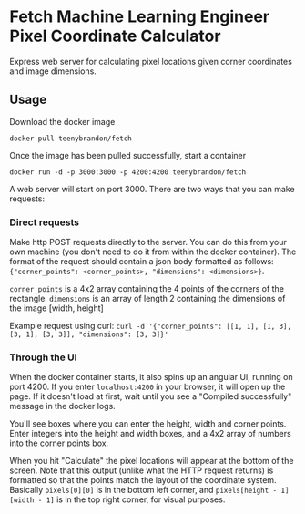 # Fetch Machine Learning Engineer Pixel Coordinate Calculator
Express web server for calculating pixel locations given corner coordinates and image dimensions.
## Usage
Download the docker image

`docker pull teenybrandon/fetch`

Once the image has been pulled successfully, start a container

`docker run -d -p 3000:3000 -p 4200:4200 teenybrandon/fetch`

A web server will start on port 3000. There are two ways that you can make requests:
### Direct requests
Make http POST requests directly to the server. You can do this from your own machine (you don't need to do it from within the docker container). The format of the request should contain a json body formatted as follows:
`{"corner_points": <corner_points>, "dimensions": <dimensions>}`. 

`corner_points` is a 4x2 array containing the 4 points of the corners of the rectangle.
`dimensions` is an array of length 2 containing the dimensions of the image [width, height]

Example request using curl: `curl -d '{"corner_points": [[1, 1], [1, 3], [3, 1], [3, 3]], "dimensions": [3, 3]}'`

### Through the UI
When the docker container starts, it also spins up an angular UI, running on port 4200. If you enter `localhost:4200` in your browser, it will open up the page. If it doesn't load at first, wait until you see a "Compiled successfully" message in the docker logs.

You'll see boxes where you can enter the height, width and corner points. Enter integers into the height and width boxes, and a 4x2 array of numbers into the corner points box.

When you hit "Calculate" the pixel locations will appear at the bottom of the screen. Note that this output (unlike what the HTTP request returns) is formatted so that the points match the layout of the coordinate system. Basically `pixels[0][0]` is in the bottom left corner, and `pixels[height - 1][width - 1]` is in the top right corner, for visual purposes.